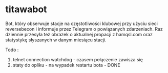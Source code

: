 # titawabot
Bot, który obserwuje stacje na częstotliwości klubowej przy użyciu sieci reversebecon i informuje przez Telegram o powiązanych zdarzeniach. 
Raz dziennie przesyła też obrazek o aktualnej propacji z hamqsl.com oraz statystykę słyszanych w danym miesiącu stacji.



Todo : 
1. telnet connection watchdog - czasem połączenie zawisza się 
2. staty do opliku - na wypadek restartu bota - DONE

